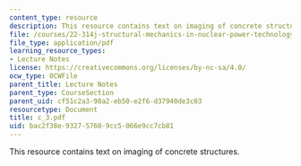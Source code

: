 ```yaml
---
content_type: resource
description: This resource contains text on imaging of concrete structures.
file: /courses/22-314j-structural-mechanics-in-nuclear-power-technology-fall-2006/bac2f38e932757609cc5066e9cc7cb81_c_3.pdf
file_type: application/pdf
learning_resource_types:
- Lecture Notes
license: https://creativecommons.org/licenses/by-nc-sa/4.0/
ocw_type: OCWFile
parent_title: Lecture Notes
parent_type: CourseSection
parent_uid: cf51c2a3-90a2-eb50-e2f6-d37940de3c03
resourcetype: Document
title: c_3.pdf
uid: bac2f38e-9327-5760-9cc5-066e9cc7cb81
---
```

This resource contains text on imaging of concrete structures.